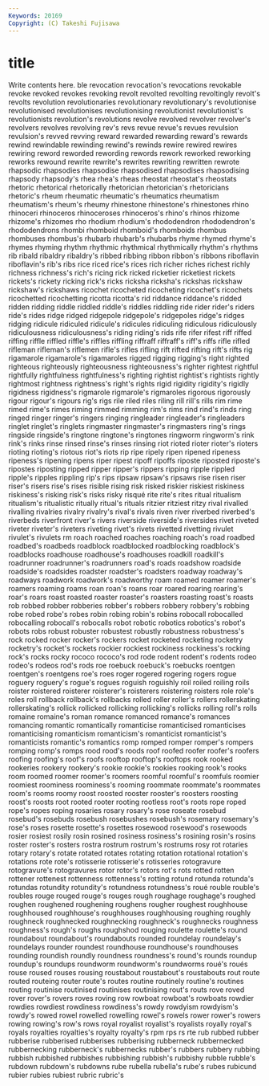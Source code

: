 ```yaml
---
Keywords: 20169 
Copyright: (C) Takeshi Fujisawa
---
```


# title

Write contents here.
ble revocation revocation's revocations
revokable revoke revoked revokes revoking revolt revolted revolting revoltingly revolt's
revolts revolution revolutionaries revolutionary revolutionary's revolutionise revolutionised revolutionises revolutionising revolutionist
revolutionist's revolutionists revolution's revolutions revolve revolved revolver revolver's revolvers revolves
revolving rev's revs revue revue's revues revulsion revulsion's revved revving
reward rewarded rewarding reward's rewards rewind rewindable rewinding rewind's rewinds
rewire rewired rewires rewiring reword reworded rewording rewords rework reworked
reworking reworks rewound rewrite rewrite's rewrites rewriting rewritten rewrote rhapsodic
rhapsodies rhapsodise rhapsodised rhapsodises rhapsodising rhapsody rhapsody's rhea rhea's rheas
rheostat rheostat's rheostats rhetoric rhetorical rhetorically rhetorician rhetorician's rhetoricians rhetoric's
rheum rheumatic rheumatic's rheumatics rheumatism rheumatism's rheum's rheumy rhinestone rhinestone's
rhinestones rhino rhinoceri rhinoceros rhinoceroses rhinoceros's rhino's rhinos rhizome rhizome's
rhizomes rho rhodium rhodium's rhododendron rhododendron's rhododendrons rhombi rhomboid rhomboid's
rhomboids rhombus rhombuses rhombus's rhubarb rhubarb's rhubarbs rhyme rhymed rhyme's
rhymes rhyming rhythm rhythmic rhythmical rhythmically rhythm's rhythms rib ribald
ribaldry ribaldry's ribbed ribbing ribbon ribbon's ribbons riboflavin riboflavin's rib's
ribs rice riced rice's rices rich richer riches richest richly
richness richness's rich's ricing rick ricked ricketier ricketiest rickets rickets's
rickety ricking rick's ricks ricksha ricksha's rickshas rickshaw rickshaw's rickshaws
ricochet ricocheted ricocheting ricochet's ricochets ricochetted ricochetting ricotta ricotta's rid
riddance riddance's ridded ridden ridding riddle riddled riddle's riddles riddling
ride rider rider's riders ride's rides ridge ridged ridgepole ridgepole's
ridgepoles ridge's ridges ridging ridicule ridiculed ridicule's ridicules ridiculing ridiculous
ridiculously ridiculousness ridiculousness's riding riding's rids rife rifer rifest riff
riffed riffing riffle riffled riffle's riffles riffling riffraff riffraff's riff's
riffs rifle rifled rifleman rifleman's riflemen rifle's rifles rifling rift
rifted rifting rift's rifts rig rigamarole rigamarole's rigamaroles rigged rigging
rigging's right righted righteous righteously righteousness righteousness's righter rightest rightful
rightfully rightfulness rightfulness's righting rightist rightist's rightists rightly rightmost rightness
rightness's right's rights rigid rigidity rigidity's rigidly rigidness rigidness's rigmarole
rigmarole's rigmaroles rigorous rigorously rigour rigour's rigours rig's rigs rile
riled riles riling rill rill's rills rim rime rimed rime's
rimes riming rimmed rimming rim's rims rind rind's rinds ring
ringed ringer ringer's ringers ringing ringleader ringleader's ringleaders ringlet ringlet's
ringlets ringmaster ringmaster's ringmasters ring's rings ringside ringside's ringtone ringtone's
ringtones ringworm ringworm's rink rink's rinks rinse rinsed rinse's rinses
rinsing riot rioted rioter rioter's rioters rioting rioting's riotous riot's
riots rip ripe ripely ripen ripened ripeness ripeness's ripening ripens
riper ripest ripoff ripoffs riposte riposted riposte's ripostes riposting ripped
ripper ripper's rippers ripping ripple rippled ripple's ripples rippling rip's
rips ripsaw ripsaw's ripsaws rise risen riser riser's risers rise's
rises risible rising risk risked riskier riskiest riskiness riskiness's risking
risk's risks risky risqué rite rite's rites ritual ritualism ritualism's
ritualistic ritually ritual's rituals ritzier ritziest ritzy rival rivalled rivalling
rivalries rivalry rivalry's rival's rivals riven river riverbed riverbed's riverbeds
riverfront river's rivers riverside riverside's riversides rivet riveted riveter riveter's
riveters riveting rivet's rivets rivetted rivetting rivulet rivulet's rivulets rm
roach roached roaches roaching roach's road roadbed roadbed's roadbeds roadblock
roadblocked roadblocking roadblock's roadblocks roadhouse roadhouse's roadhouses roadkill roadkill's roadrunner
roadrunner's roadrunners road's roads roadshow roadside roadside's roadsides roadster roadster's
roadsters roadway roadway's roadways roadwork roadwork's roadworthy roam roamed roamer
roamer's roamers roaming roams roan roan's roans roar roared roaring
roaring's roar's roars roast roasted roaster roaster's roasters roasting roast's
roasts rob robbed robber robberies robber's robbers robbery robbery's robbing
robe robed robe's robes robin robing robin's robins robocall robocalled
robocalling robocall's robocalls robot robotic robotics robotics's robot's robots robs
robust robuster robustest robustly robustness robustness's rock rocked rocker rocker's
rockers rocket rocketed rocketing rocketry rocketry's rocket's rockets rockier rockiest
rockiness rockiness's rocking rock's rocks rocky rococo rococo's rod rode
rodent rodent's rodents rodeo rodeo's rodeos rod's rods roe roebuck
roebuck's roebucks roentgen roentgen's roentgens roe's roes roger rogered rogering
rogers rogue roguery roguery's rogue's rogues roguish roguishly roil roiled
roiling roils roister roistered roisterer roisterer's roisterers roistering roisters role
role's roles roll rollback rollback's rollbacks rolled roller roller's rollers
rollerskating rollerskating's rollick rollicked rollicking rollicking's rollicks rolling roll's rolls
romaine romaine's roman romance romanced romance's romances romancing romantic romantically
romanticise romanticised romanticises romanticising romanticism romanticism's romanticist romanticist's romanticists romantic's
romantics romp romped romper romper's rompers romping romp's romps rood
rood's roods roof roofed roofer roofer's roofers roofing roofing's roof's
roofs rooftop rooftop's rooftops rook rooked rookeries rookery rookery's rookie
rookie's rookies rooking rook's rooks room roomed roomer roomer's roomers
roomful roomful's roomfuls roomier roomiest roominess roominess's rooming roommate roommate's
roommates room's rooms roomy roost roosted rooster rooster's roosters roosting
roost's roosts root rooted rooter rooting rootless root's roots rope
roped rope's ropes roping rosaries rosary rosary's rose roseate rosebud
rosebud's rosebuds rosebush rosebushes rosebush's rosemary rosemary's rose's roses rosette
rosette's rosettes rosewood rosewood's rosewoods rosier rosiest rosily rosin rosined
rosiness rosiness's rosining rosin's rosins roster roster's rosters rostra rostrum
rostrum's rostrums rosy rot rotaries rotary rotary's rotate rotated rotates
rotating rotation rotational rotation's rotations rote rote's rotisserie rotisserie's rotisseries
rotogravure rotogravure's rotogravures rotor rotor's rotors rot's rots rotted rotten
rottener rottenest rottenness rottenness's rotting rotund rotunda rotunda's rotundas rotundity
rotundity's rotundness rotundness's roué rouble rouble's roubles rouge rouged rouge's
rouges rough roughage roughage's roughed roughen roughened roughening roughens rougher
roughest roughhouse roughhoused roughhouse's roughhouses roughhousing roughing roughly roughneck roughnecked
roughnecking roughneck's roughnecks roughness roughness's rough's roughs roughshod rouging roulette
roulette's round roundabout roundabout's roundabouts rounded roundelay roundelay's roundelays rounder
roundest roundhouse roundhouse's roundhouses rounding roundish roundly roundness roundness's round's
rounds roundup roundup's roundups roundworm roundworm's roundworms roué's roués rouse
roused rouses rousing roustabout roustabout's roustabouts rout route routed routeing
router route's routes routine routinely routine's routines routing routinise routinised
routinises routinising rout's routs rove roved rover rover's rovers roves
roving row rowboat rowboat's rowboats rowdier rowdies rowdiest rowdiness rowdiness's
rowdy rowdyism rowdyism's rowdy's rowed rowel rowelled rowelling rowel's rowels
rower rower's rowers rowing rowing's row's rows royal royalist royalist's
royalists royally royal's royals royalties royalties's royalty royalty's rpm rps
rs rte rub rubbed rubber rubberise rubberised rubberises rubberising rubberneck
rubbernecked rubbernecking rubberneck's rubbernecks rubber's rubbers rubbery rubbing rubbish rubbished
rubbishes rubbishing rubbish's rubbishy rubble rubble's rubdown rubdown's rubdowns rube
rubella rubella's rube's rubes rubicund rubier rubies rubiest rubric rubric's
